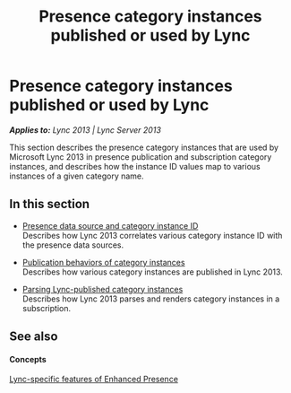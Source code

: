 ﻿---
title: Presence category instances published or used by Lync
TOCTitle: Presence category instances published or used by Lync
ms:assetid: b2a4f2dd-cf64-4249-9f96-b45a97fbd1cb
ms:mtpsurl: https://msdn.microsoft.com/en-us/library/Dn454672(v=office.15)
ms:contentKeyID: 57093184
ms.date: 07/24/2014
mtps_version: v=office.15
---

# Presence category instances published or used by Lync


_**Applies to:** Lync 2013 | Lync Server 2013_

This section describes the presence category instances that are used by Microsoft Lync 2013 in presence publication and subscription category instances, and describes how the instance ID values map to various instances of a given category name.

## In this section

  - [Presence data source and category instance ID](presence-data-source-and-category-instance-id.md)  
    Describes how Lync 2013 correlates various category instance ID with the presence data sources.

  - [Publication behaviors of category instances](publication-behaviors-of-category-instances.md)  
    Describes how various category instances are published in Lync 2013.

  - [Parsing Lync-published category instances](parsing-lync-published-category-instances.md)  
    Describes how Lync 2013 parses and renders category instances in a subscription.

## See also

#### Concepts

[Lync-specific features of Enhanced Presence](lync-specific-features-of-enhanced-presence.md)

